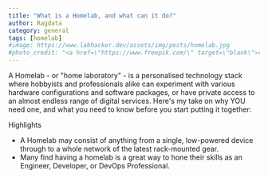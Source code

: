 ```yaml
---
title: "What is a Homelab, and what can it do?"
author: Ragdata
category: general
tags: [homelab]
#image: https://www.labhacker.dev/assets/img/posts/homelab.jpg
#photo_credit: "<a href=\"https://www.freepik.com/\" target=\"blank\">rcphotostock - Freepik.com</a>"
---
```


A Homelab - or "home laboratory" - is a personalised technology stack where hobbyists and professionals alike can experiment with various hardware configurations and software packages, or have private access to an almost endless range of digital services.  Here's my take on why YOU need one, and what you need to know before you start putting it together:

<div class="border rounded-md p-2 mt-3">
	<span class="text-bold">Highlights</span>
	<ul>
		<li>A Homelab may consist of anything from a single, low-powered device through to a whole network of the latest rack-mounted gear.</li>
		<li>Many find having a homelab is a great way to hone their skills as an Engineer, Developer, or DevOps Professional.</li>
	</ul>
</div>


